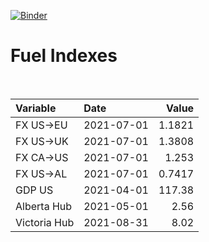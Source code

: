 [![Binder](https://mybinder.org/badge_logo.svg)](https://mybinder.org/v2/gh/AyrtonB/Global-Gas-Prices/master)

# Fuel Indexes

<br>

| Variable     | Date       |    Value |
|:-------------|:-----------|---------:|
| FX US->EU    | 2021-07-01 |   1.1821 |
| FX US->UK    | 2021-07-01 |   1.3808 |
| FX CA->US    | 2021-07-01 |   1.253  |
| FX US->AL    | 2021-07-01 |   0.7417 |
| GDP US       | 2021-04-01 | 117.38   |
| Alberta Hub  | 2021-05-01 |   2.56   |
| Victoria Hub | 2021-08-31 |   8.02   |